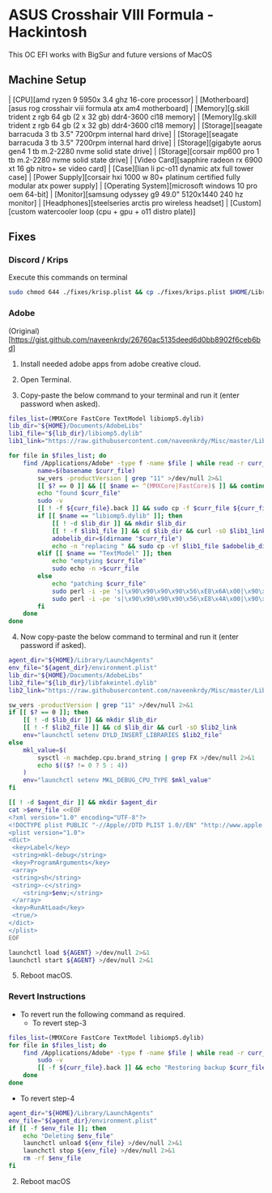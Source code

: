 # ASUS Crosshair VIII Formula - Hackintosh

This OC EFI works with BigSur and future versions of MacOS

## Machine Setup

| [CPU][amd ryzen 9 5950x 3.4 ghz 16-core processor]
| [Motherboard][asus rog crosshair viii formula atx am4 motherboard]
| [Memory][g.skill trident z rgb 64 gb (2 x 32 gb) ddr4-3600 cl18 memory]
| [Memory][g.skill trident z rgb 64 gb (2 x 32 gb) ddr4-3600 cl18 memory]
| [Storage][seagate barracuda 3 tb 3.5" 7200rpm internal hard drive]
| [Storage][seagate barracuda 3 tb 3.5" 7200rpm internal hard drive]
| [Storage][gigabyte aorus gen4 1 tb m.2-2280 nvme solid state drive]
| [Storage][corsair mp600 pro 1 tb m.2-2280 nvme solid state drive]
| [Video Card][sapphire radeon rx 6900 xt 16 gb nitro+ se video card]
| [Case][lian li pc-o11 dynamic atx full tower case]
| [Power Supply][corsair hxi 1000 w 80+ platinum certified fully modular atx power supply]
| [Operating System][microsoft windows 10 pro oem 64-bit]
| [Monitor][samsung odyssey g9 49.0" 5120x1440 240 hz monitor]
| [Headphones][steelseries arctis pro wireless headset]
| [Custom][custom watercooler loop (cpu + gpu + o11 distro plate)]

## Fixes

### Discord / Krips

Execute this commands on terminal

```bash
sudo chmod 644 ./fixes/krisp.plist && cp ./fixes/krips.plist $HOME/Library/LaunchAgents/krisp.plist
```

### Adobe

(Original)[https://gist.github.com/naveenkrdy/26760ac5135deed6d0bb8902f6ceb6bd]

1. Install needed adobe apps from adobe creative cloud.

2. Open Terminal.

3. Copy-paste the below command to your terminal and run it (enter password when asked).

```bash
files_list=(MMXCore FastCore TextModel libiomp5.dylib)
lib_dir="${HOME}/Documents/AdobeLibs"
lib1_file="${lib_dir}/libiomp5.dylib"
lib1_link="https://raw.githubusercontent.com/naveenkrdy/Misc/master/Libs/libiomp5.dylib"

for file in $files_list; do
    find /Applications/Adobe* -type f -name $file | while read -r curr_file; do
        name=$(basename $curr_file)
        sw_vers -productVersion | grep "11" >/dev/null 2>&1
        [[ $? == 0 ]] && [[ $name =~ ^(MMXCore|FastCore)$ ]] && continue
        echo "found $curr_file"
        sudo -v
        [[ ! -f ${curr_file}.back ]] && sudo cp -f $curr_file ${curr_file}.back || sudo cp -f ${curr_file}.back $curr_file
        if [[ $name == "libiomp5.dylib" ]]; then
            [[ ! -d $lib_dir ]] && mkdir $lib_dir
            [[ ! -f $lib1_file ]] && cd $lib_dir && curl -sO $lib1_link
            adobelib_dir=$(dirname "$curr_file")
            echo -n "replacing " && sudo cp -vf $lib1_file $adobelib_dir
        elif [[ $name == "TextModel" ]]; then
            echo "emptying $curr_file"
            sudo echo -n >$curr_file
        else
            echo "patching $curr_file"
            sudo perl -i -pe 's|\x90\x90\x90\x90\x56\xE8\x6A\x00|\x90\x90\x90\x90\x56\xE8\x3A\x00|sg' $curr_file
            sudo perl -i -pe 's|\x90\x90\x90\x90\x56\xE8\x4A\x00|\x90\x90\x90\x90\x56\xE8\x1A\x00|sg' $curr_file
        fi
    done
done
```

4. Now copy-paste the below command to terminal and run it (enter password if asked).

```bash
agent_dir="${HOME}/Library/LaunchAgents"
env_file="${agent_dir}/environment.plist"
lib_dir="${HOME}/Documents/AdobeLibs"
lib2_file="${lib_dir}/libfakeintel.dylib"
lib2_link="https://raw.githubusercontent.com/naveenkrdy/Misc/master/Libs/libfakeintel.dylib"

sw_vers -productVersion | grep "11" >/dev/null 2>&1
if [[ $? == 0 ]]; then
    [[ ! -d $lib_dir ]] && mkdir $lib_dir
    [[ ! -f $lib2_file ]] && cd $lib_dir && curl -sO $lib2_link
    env="launchctl setenv DYLD_INSERT_LIBRARIES $lib2_file"
else
    mkl_value=$(
        sysctl -n machdep.cpu.brand_string | grep FX >/dev/null 2>&1
        echo $(($? != 0 ? 5 : 4))
    )
    env="launchctl setenv MKL_DEBUG_CPU_TYPE $mkl_value"
fi

[[ ! -d $agent_dir ]] && mkdir $agent_dir
cat >$env_file <<EOF
<?xml version="1.0" encoding="UTF-8"?>
<!DOCTYPE plist PUBLIC "-//Apple//DTD PLIST 1.0//EN" "http://www.apple.com/DTDs/PropertyList-1.0.dtd">
<plist version="1.0">
<dict>
 <key>Label</key>
 <string>mkl-debug</string>
 <key>ProgramArguments</key>
 <array>
 <string>sh</string>
 <string>-c</string>
    <string>$env;</string>
 </array>
 <key>RunAtLoad</key>
 <true/>
</dict>
</plist>
EOF

launchctl load ${AGENT} >/dev/null 2>&1
launchctl start ${AGENT} >/dev/null 2>&1
```

5. Reboot macOS.

### Revert Instructions

- To revert run the following command as required.
  - To revert step-3

```bash
files_list=(MMXCore FastCore TextModel libiomp5.dylib)
for file in $files_list; do
    find /Applications/Adobe* -type f -name $file | while read -r curr_file; do
        sudo -v
        [[ -f ${curr_file}.back ]] && echo "Restoring backup $curr_file"&& sudo mv -f ${curr_file}.back $curr_file
    done
done
```

- To revert step-4

```bash
agent_dir="${HOME}/Library/LaunchAgents"
env_file="${agent_dir}/environment.plist"
if [[ -f $env_file ]]; then
    echo "Deleting $env_file"
    launchctl unload ${env_file} >/dev/null 2>&1
    launchctl stop ${env_file} >/dev/null 2>&1
    rm -rf $env_file
fi
```

2. Reboot macOS
